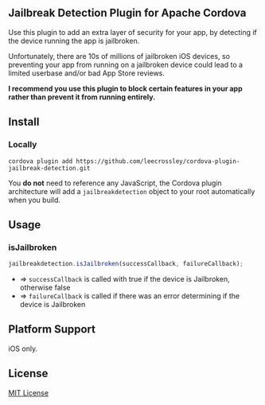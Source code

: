 ## Jailbreak Detection Plugin for Apache Cordova

Use this plugin to add an extra layer of security for your app, by detecting if the device running the app is jailbroken.

Unfortunately, there are 10s of millions of jailbroken iOS devices, so preventing your app from running on a jailbroken device could lead to a limited userbase and/or bad App Store reviews.

**I recommend you use this plugin to block certain features in your app rather than prevent it from running entirely.**

## Install

### Locally

```
cordova plugin add https://github.com/leecrossley/cordova-plugin-jailbreak-detection.git
```

You **do not** need to reference any JavaScript, the Cordova plugin architecture will add a `jailbreakdetection` object to your root automatically when you build.

## Usage

### isJailbroken

```js
jailbreakdetection.isJailbroken(successCallback, failureCallback);
```

- => `successCallback` is called with true if the device is Jailbroken, otherwise false
- => `failureCallback` is called if there was an error determining if the device is Jailbroken

## Platform Support

iOS only.

## License

[MIT License](http://ilee.mit-license.org)
